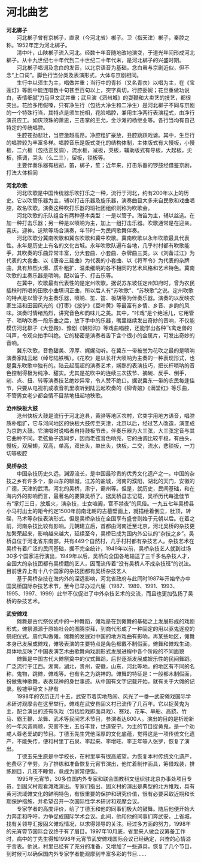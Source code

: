 # 河北曲艺  
**河北梆子**  
&emsp;&emsp;河北梆子曾有京梆子，直隶（今河北省）梆子。卫（指天津）梆子，秦腔之称。1952年定为河北梆子。  
&emsp;&emsp;清中叶，山陕梆子流入河北。经数十年音随地改地演变，于道光年间形成河北梆子。从十九世纪七十年代到二十世纪二十年代末，是河北梆子的兴盛时期。  
&emsp;&emsp;河北梆子唱词及念白的发音，以北京语音为基础，念白虽与京剧近似，但不念“上口词”。脚色行当分类及表演形式，大体与京剧相同。  
&emsp;&emsp;生行中以须生为主，唱做并重；当行中的青衫（又名青衣）以唱为主，在《宝莲灯》等剧中能连唱数十句甚至百句以上，突字真切，行腔委婉；花旦重做功说白，表情细腻’刀马旦文武并重；武旦演《泗州城》的耍鞭和大卖艺的技艺，都很突出。花脸多用假嗓，只有净生行（包括大净生和二净生）是河北梆子不同与京剧的一个特殊行当，其特点是须生扮相，花脸唱腔，兼用生净两行表演程式，由净行演员应工。如庆顶珠的萧恩，三击掌的王允，金沙滩的杨继业等。各行当均有自己特定的传统唱腔。  
&emsp;&emsp;生腔苍劲悲壮，当腔激越高昂。净腔粗犷豪放，丑腔跳跃戏谑。其中，生旦行的唱腔较为丰富多样。唱腔音乐是版式变化的结构体制，主体版式有大慢板，小慢板，二六板（包括正反调），流水板，减板，哭板，辅助版式有导板，大起板，尖板，搭调，哭头（么二三），留板，锁板等。  
&emsp;&emsp;主要伴奏乐器有板胡，笛，梆子，笙；近年来，打击乐器的锣鼓经借鉴京剧，打法大体相同  

**河北吹歌**  
&emsp;&emsp;河北吹歌是中国传统器乐吹打乐之一种，流行于河北，约有200年以上的历史。它以吹管乐器为主，辅以打击乐器及旋乐器，演奏曲目大多来自民歌和戏曲唱腔，故名吹歌。演奏这种吹打乐器的班社团组织则称为吹歌会。  
&emsp;&emsp;河北吹歌的乐队组合有两种基本类型：一是以管子。海笛为主，辅以丝选。在加一种打击乐器；另一种是以唢呐为主，加上一组打击乐器。吹歌通常是在迎亲。喜庆。迎神。送殡等场合演奏，年节时一为民间歌舞伴奏。  
&emsp;&emsp;河北吹歌分冀南吹歌和冀东吹歌和冀中吹歌。冀南吹歌以永年吹歌最具代表性。永年是历史上有名的文化古城。永年吹歌队遍布各地，几乎村村都有吹歌能手，其吹奏的乐曲异常丰富，分大套曲、小套曲、杂牌曲三类。以《刘备过江》为代表的大套曲、以《唐帝三载曲》为代表的小套曲、以《将军令》为代表的杂牌曲，具有热烈火爆、质朴粗扩、温柔细眺的各不相同的艺术风格和艺术特色。冀南吹歌的主奏乐器是唢呐，配以笛子、打击乐等。  
&emsp;&emsp;在冀中，吹歌最有代表性的是定州吹歌。据说苏东坡任定州知府时，曾为农民插秧时所唱的田歌小曲填词正曲，所以后人有“苏吹歌”、“苏秧歌”之说。定州吹歌的特点是以管子为主奏乐器，唢呐、笙、笛、板胡等为伴奏乐器。演奏的以反映农家生活和田园风光的《打枣》《放驴》《豆叶黄》等最富有乡情、乡音、乡韵的风味。演奏时情绪热烈，讲究音色和韵味儿之美。其中，“咔戏”是个绝活儿，它用管子、唢呐吹奏一段乐曲之后，放下手中的乐器，嘴里继续发出奇妙的音响，不仅能模仿河北梆子《大登殿》、豫剧《朝阳沟》等戏曲唱腔，还能学出各种飞禽走兽的叫声，令观众拍手叫绝。它的秘密是演奏者舌下含个很小的金属片，可发出奇妙的音响。  
&emsp;&emsp;冀东吹歌，音色甜美、淳厚、娓娓动听。在冀东一带被誉为花吹之最的是唢呐演奏家陆云起（绰号陆铁嘴）。《花吹》是以长杆大唢呐为主奏的一种表现形式，也是冀东吹歌中独有的。陆云起高超的演奏艺术，娴熟的表演技巧，把长杆唢呐的音色控制得极为纯净、甜实。尤其是花吹中的连续三次拔节、摘碗、反手、倒手，剜、点、扭、转等演奏技艺绝妙异常，令人赞不绝口。据说冀东一带的农民每逢佳节，只要从电视机或收音机里收听到陆云起吹奏的《柳青娘》《满堂红》等乐曲，不管男女老少都会情不目禁地扭起地秧歌。  

**沧州快板大鼓**  
&emsp;&emsp;沧州快板大鼓是流行于河北沧县，黄骅等地区农村，它突字用地方语音，唱腔质朴粗犷，它与河间地区的快板大鼓传至天津，北京以后，经过艺人改造，演变成为京韵大鼓。它演唱时说唱者自持鼓板节击，伴奏乐器为大三弦，大三弦定音与其它曲种不同。老弦鱼子选同步，因而老弦音色响亮，它的曲调比较平稳，有曲头，慢板，双展翅，双高，单高，双出头，单出头，快板，二交，流水，悲锁板，一刀切等板腔  

**吴桥杂技**  
&emsp;&emsp;中国杂技历史久远，渊源流长，是中国最珍贵的优秀文化遗产之一。中国的杂技之乡有许多个，象山东的聊城，江苏的盐城，河南的濮阳，湖北的天门，安徽的广德，天津的武清。河北的吴桥，肃宁，霸州等。但是，就历史，民间基础，和在海内外的影响而言，最著名的要算吴桥了。据吴桥县志记载，吴桥历代每逢佳节有“掌灯三日，放烟火，演杂技，士女喧阗，官不禁夜”的风俗。一九五七年吴桥县小马村出土的距今约定1500年前南北朝的古墓壁画上，就描绘着倒立，肚顶，转碟，马术等杂技表演形式。但是吴桥杂技在全国享有盛誉则始于元朝以后。在着之前，河南杂技比较有影响。元朝建立后，首都由河南迁至北京，河北吴桥的杂技更加繁荣起来，影响越来越大，延续至今，吴桥已成为国内外公认的“杂技之乡”。吴桥县位于河北省东南部，共有449个自然村，几乎村村都有杂技艺人。杂技艺术在吴桥有着广泛的民间基础，据不完全统计，1949年以前，吴桥杂技艺人就到过场30多个国家进行演出，1949年以后，吴桥向全国各地输送了三千多名杂技人才，全国大的杂技团都有吴桥籍的艺人，因而流传着“没有吴桥人不成杂技班”的说法。目前世界上有十八个国家的杂技团都有吴桥杂技艺人  
&emsp;&emsp;基于吴桥杂技在海内外的深远影响，河北省政府与此同时1987年开始举办中国吴桥国际杂技艺术节，至今已举办过六届（1987、1989、1991、1993、1995、1997、1999）此举不仅促进了中外杂技艺术的交流，而且也更加弘扬了吴桥的杂技艺术。  

**武安傩戏**  
&emsp;&emsp;傩舞是古代祭仪式中的一种舞蹈，傩戏是在到傩舞的基础之上发展形成的戏剧形式，傩祭源源于原始社会的图腾崇拜，到商代形成了一种固定的用以驱鬼逐疫的祭祀仪式。周代叫做傩。傩舞的发展对中国的地方戏曲有影响，再某些地区，傩舞本身已发展成傩戏，傩吸表演的主要特点是角色都戴不制假面，傩舞和傩戏生动。具体地反映了中国表演艺术由歌舞向戏剧形式发展进程中各个阶段的不同面貌  
&emsp;&emsp;傩舞是中国古代大傩祭奠中的仪式舞蹈，后世逐渐发展成娱乐性的民间舞蹈。广泛流行于江西。湖南，湖北，贵州，安徽，山东，河北等地。的地区有不同的名称，鬼物，跳傩，傩戏等。也有名之为跳神的。傩舞的特征是：一般都木制假面，扮做鬼神歌舞，表表现神的身世事迹。从中国有文字记载开始，就有关于大傩的记录。殷墟甲骨文卜辞有  
&emsp;&emsp;1998年的农历正月十五，武安市着实地热闹、风光了一番—武安傩戏国际学术研讨观摩会在这里举行。傩戏在武安县固义村已流传了几百年。它以捉黄鬼为主，配合演出的还有队戏（包括脸戏即面具戏）、赛戏、花车、旱船、高跷、竹马、霸王鞭、龙舞、武术等民间艺术节目，参演者达600人。演出的目的是祈盼新的一年风调雨顺，灾害不生，五谷丰登，世道安宁。为主的节目捉黄鬼，是一个劝戒人尊老爱幼的节目。丁德玉先生凭他深厚的文化底蕴，觉得这是一项传统文化遗产，不能失传，便和村里丁石泉、李起来、李增旺、李正年等人张罗，恢复了演出。  
&emsp;&emsp;丁德玉先生原是中学校长，在村里享有很高威望。为恢复本村传统文化遗产，他费尽了辛劳。为了排练和准备恢复元宵节演出，他忙着制作面具，筹借戏装，排练剧目，几夜不睡觉，竟成为家常便饭。  
&emsp;&emsp;1995年元宵节，30多位国内外专家和联会国教科文组织驻北京办事处项目专员，到固义村观看滩戏演出。专家们指出，固义村的演出是典型的北方帷戏，具有黄河流域傩文化的鲜明特色，有很重要的保护和研究价值，很有必要采取近期和长期保护措施，并希望召开一次国际性学术研讨和观摩会议。  
&emsp;&emsp;专家学者的高度评价，给了丁德玉和他的同事们极大的鼓舞。随后他便开始大力奔走和呼吁，力争促成国际学术会议。此间，他和他的同事们奔武安，上省城，找有关领导汇报固义傩戏情况，以求得领导的关注。经过多方面的努力，1998年的元宵霄节国际会议终于有了眉目。1997年10月底，省里来人做会议筹备工作时，病中的丁先生得知1998年元宵节武安傩戏国际会议已经确定，兴奋的心情溢于言表。他说，村里已经有了充分的准备，又增加了一些道具，恢复了几个节目，到时候可以确保国内外专家学者能观摩到丰富多彩的节目……  
<!-- Last processed: 2025-07-22 03:44:26 -->
